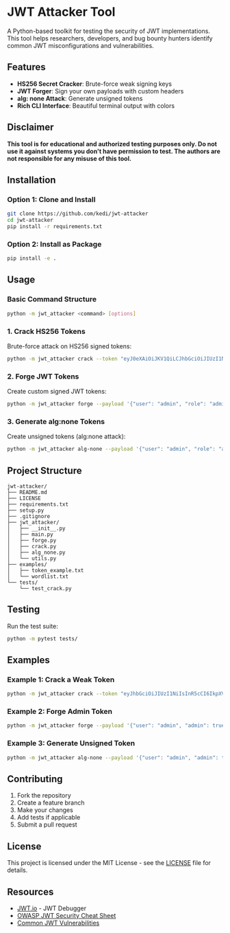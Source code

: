 # JWT Attacker Tool

A Python-based toolkit for testing the security of JWT implementations. This tool helps researchers, developers, and bug bounty hunters identify common JWT misconfigurations and vulnerabilities.

## Features

- **HS256 Secret Cracker**: Brute-force weak signing keys
- **JWT Forger**: Sign your own payloads with custom headers
- **alg: none Attack**: Generate unsigned tokens
- **Rich CLI Interface**: Beautiful terminal output with colors

## Disclaimer

**This tool is for educational and authorized testing purposes only. Do not use it against systems you don't have permission to test. The authors are not responsible for any misuse of this tool.**

## Installation

### Option 1: Clone and Install

```bash
git clone https://github.com/kedi/jwt-attacker
cd jwt-attacker
pip install -r requirements.txt
```

### Option 2: Install as Package

```bash
pip install -e .
```

## Usage

### Basic Command Structure

```bash
python -m jwt_attacker <command> [options]
```

### 1. Crack HS256 Tokens

Brute-force attack on HS256 signed tokens:

```bash
python -m jwt_attacker crack --token "eyJ0eXAiOiJKV1QiLCJhbGciOiJIUzI1NiJ9..." --wordlist examples/wordlist.txt
```

### 2. Forge JWT Tokens

Create custom signed JWT tokens:

```bash
python -m jwt_attacker forge --payload '{"user": "admin", "role": "administrator"}' --secret "mysecret"
```

### 3. Generate alg:none Tokens

Create unsigned tokens (alg:none attack):

```bash
python -m jwt_attacker alg-none --payload '{"user": "admin", "role": "administrator"}'
```

## Project Structure

```
jwt-attacker/
├── README.md
├── LICENSE
├── requirements.txt
├── setup.py
├── .gitignore
├── jwt_attacker/
│   ├── __init__.py
│   ├── main.py
│   ├── forge.py
│   ├── crack.py
│   ├── alg_none.py
│   └── utils.py
├── examples/
│   ├── token_example.txt
│   └── wordlist.txt
└── tests/
    └── test_crack.py
```

## Testing

Run the test suite:

```bash
python -m pytest tests/
```

## Examples

### Example 1: Crack a Weak Token

```bash
python -m jwt_attacker crack --token "eyJhbGciOiJIUzI1NiIsInR5cCI6IkpXVCJ9.eyJleHAiOjE3Njc1NzI0NTQsImlhdCI6MTc1MTY3NDg1NCwibmJmIjoxNzUxNjc0ODU0LCJpc3MiOiJ0ZXN0LmNvbSIsInN1YiI6InlvdXItc3ViamVjdCIsImF1ZCI6InlvdXItYXVkaWVuY2UiLCJqdGkiOiJ5b3VyLWluZGVudGlmaWVyIn0.AU3QiW8J1kN6pzjpe8T3ikX5UK7ensTGEa8RZDb9qL4" --wordlist examples/wordlist.txt
```

### Example 2: Forge Admin Token

```bash
python -m jwt_attacker forge --payload '{"user": "admin", "admin": true}' --secret "secret123"
```

### Example 3: Generate Unsigned Token

```bash
python -m jwt_attacker alg-none --payload '{"user": "admin", "admin": true}'
```

## Contributing

1. Fork the repository
2. Create a feature branch
3. Make your changes
4. Add tests if applicable
5. Submit a pull request

## License

This project is licensed under the MIT License - see the [LICENSE](LICENSE) file for details.

## Resources

- [JWT.io](https://jwt.io/) - JWT Debugger
- [OWASP JWT Security Cheat Sheet](https://cheatsheetseries.owasp.org/cheatsheets/JSON_Web_Token_for_Java_Cheat_Sheet.html)
- [Common JWT Vulnerabilities](https://auth0.com/blog/a-look-at-the-latest-draft-for-jwt-bcp/)
